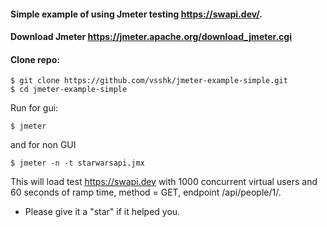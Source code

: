 #### Simple example of using Jmeter testing https://swapi.dev/.
#### Download Jmeter https://jmeter.apache.org/download_jmeter.cgi
#### Clone repo:
```
$ git clone https://github.com/vsshk/jmeter-example-simple.git
$ cd jmeter-example-simple
```
Run for gui:
```
$ jmeter
```
and for non GUI 
```
$ jmeter -n -t starwarsapi.jmx
```
This will load test https://swapi.dev with 1000 concurrent virtual users and 60 seconds of ramp time, method = GET, endpoint /api/people/1/.
* Please give it a "star" if it helped you.

